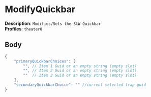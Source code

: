 # ModifyQuickbar

**Description**: `Modifies/Sets the StW Quickbar` \
**Profiles**: `theater0`

## Body
```js
{
    "primaryQuickbarChoices": [
        "", // Item 1 Guid or an empty string (empty slot)
        "", // Item 2 Guid or an empty string (empty slot)
        ""  // Item 3 Guid or an empty string (empty slot)
    ],
    "secondaryQuickbarChoice": "" //current selected trap guid
}
```
